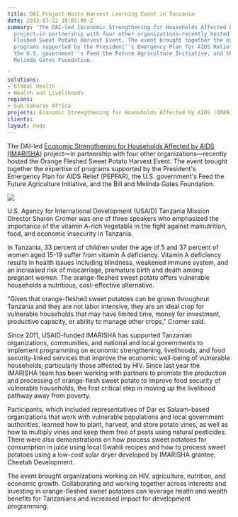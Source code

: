 ```yaml
---
title: DAI Project Hosts Harvest Learning Event in Tanzania
date: 2013-07-22 18:05:00 Z
summary: 'The DAI-led [Economic Strengthening for Households Affected by AIDS (IMARISHA)][1]
  project—in partnership with four other organizations—recently hosted the Orange
  Fleshed Sweet Potato Harvest Event. The event brought together the expertise of
  programs supported by the President''s Emergency Plan for AIDS Relief (PEPFAR),
  the U.S. government''s Feed the Future Agriculture Initiative, and the Bill and
  Melinda Gates Foundation.

'
solutions:
- Global Health
- Health and Livelihoods
regions:
- Sub-Saharan Africa
projects: Economic Strengthening for Households Affected by AIDS (IMARISHA)
clients: 
layout: node
---
```


The DAI-led [Economic Strengthening for Households Affected by AIDS (IMARISHA)][1] project—in partnership with four other organizations—recently hosted the Orange Fleshed Sweet Potato Harvest Event. The event brought together the expertise of programs supported by the President's Emergency Plan for AIDS Relief (PEPFAR), the U.S. government's Feed the Future Agriculture Initiative, and the Bill and Melinda Gates Foundation.

![][2]

U.S. Agency for International Development (USAID) Tanzania Mission Director Sharon Cromer was one of three speakers who emphasized the importance of the vitamin A-rich vegetable in the fight against malnutrition, food, and economic insecurity in Tanzania.

In Tanzania, 33 percent of children under the age of 5 and 37 percent of women aged 15-19 suffer from vitamin A deficiency. Vitamin A deficiency results in health issues including blindness, weakened immune system, and an increased risk of miscarriage, premature birth and death among pregnant women. The orange-fleshed sweet potato offers vulnerable households a nutritious, cost-effective alternative.

"Given that orange-fleshed sweet potatoes can be grown throughout Tanzania and they are not labor intensive, they are an ideal crop for vulnerable households that may have limited time, money for investment, productive capacity, or ability to manage other crops," Cromer said.

Since 2011, USAID-funded IMARISHA has supported Tanzanian organizations, communities, and national and local governments to implement programming on economic strengthening, livelihoods, and food security-linked services that improve the economic well-being of vulnerable households, particularly those affected by HIV. Since last year the IMARISHA team has been working with partners to promote the production and processing of orange-flesh sweet potato to improve food security of vulnerable households, the first critical step in moving up the livelihood pathway away from poverty.

Participants, which included representatives of Dar es Salaam-based organizations that work with vulnerable populations and local government authorities, learned how to plant, harvest, and store potato vines, as well as how to multiply vines and keep them free of pests using natural pesticides. There were also demonstrations on how process sweet potatoes for consumption in juice using local Swahili recipes and how to process sweet potatoes using a low-cost solar dryer developed by IMARISHA grantee, Cheetah Development.

The event brought organizations working on HIV, agriculture, nutrition, and economic growth. Collaborating and working together across interests and investing in orange-fleshed sweet potatoes can leverage health and wealth benefits for Tanzanians and increased impact for development programming.  

[1]: /our-work/projects/tanzania-economic-strenghthening-households-affected-aids-imarisha
[2]: https://assetify-dai.com/news/OFSDAY-and-Pathfinder-259.jpg
